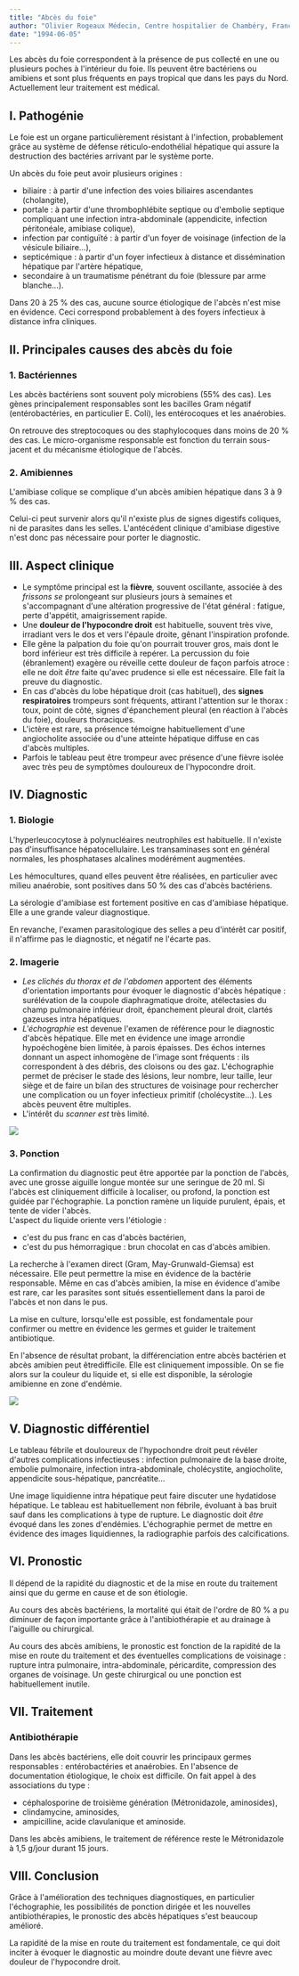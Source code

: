 ```yaml
---
title: "Abcès du foie"
author: "Olivier Rogeaux Médecin, Centre hospitalier de Chambéry, France."
date: "1994-06-05"
---
```


Les abcès du foie correspondent à la présence de pus collecté en une ou plusieurs poches à l'intérieur du foie. Ils peuvent être bactériens ou amibiens et sont plus fréquents en pays tropical que dans les pays du Nord. Actuellement leur traitement est médical.
## I. Pathogénie

Le foie est un organe particulièrement résistant à l'infection, probablement grâce au système de défense réticulo-endothélial hépatique qui assure la destruction des bactéries arrivant par le système porte.

Un abcès du foie peut avoir plusieurs origines :

*   biliaire : à partir d'une infection des voies biliaires ascendantes (cholangite),
*   portale : à partir d'une thrombophlébite septique ou d'embolie septique compliquant une infection intra-abdominale (appendicite, infection péritonéale, amibiase colique),
*   infection par contiguïté : à partir d'un foyer de voisinage (infection de la vésicule biliaire...),
*   septicémique : à partir d'un foyer infectieux à distance et dissémination hépatique par l'artère hépatique,
*   secondaire à un traumatisme pénétrant du foie (blessure par arme blanche...).

Dans 20 à 25 % des cas, aucune source étiologique de l'abcès n'est mise en évidence. Ceci correspond probablement à des foyers infectieux à distance infra cliniques.

## II. Principales causes des abcès du foie

### 1. Bactériennes

Les abcès bactériens sont souvent poly microbiens (55% des cas). Les gènes principalement responsables sont les bacilles Gram négatif (entérobactéries, en particulier E. Coli), les entérocoques et les anaérobies.

On retrouve des streptocoques ou des staphylocoques dans moins de 20 % des cas. Le micro-organisme responsable est fonction du terrain sous-jacent et du mécanisme étiologique de l'abcès.

### 2. Amibiennes

L'amibiase colique se complique d'un abcès amibien hépatique dans 3 à 9 % des cas.

Celui-ci peut survenir alors qu'il n'existe plus de signes digestifs coliques, ni de parasites dans les selles. L'antécédent clinique d'amibiase digestive n'est donc pas nécessaire pour porter le diagnostic.

## III. Aspect clinique

*   Le symptôme principal est la **fièvre**_,_ souvent oscillante, associée à des _frissons se_ prolongeant sur plusieurs jours à semaines et s'accompagnant d'une altération progressive de l'état général : fatigue, perte d'appétit, amaigrissement rapide.
*   Une **douleur de l'hypocondre droit** est habituelle, souvent très vive, irradiant vers le dos et vers l'épaule droite, gênant l'inspiration profonde.
*   Elle gêne la palpation du foie qu'on pourrait trouver gros, mais dont le bord inférieur est très difficile à repérer. La percussion du foie (ébranlement) exagère ou réveille cette douleur de façon parfois atroce : elle ne doit _être_ faite qu'avec prudence si elle est nécessaire. Elle fait la preuve du diagnostic.
*   En cas d'abcès du lobe hépatique droit (cas habituel), des **signes** **respiratoires** trompeurs sont fréquents, attirant l'attention sur le thorax : toux, point de côté, signes d'épanchement pleural (en réaction à l'abcès du foie), douleurs thoraciques.
*   L'ictère est rare, sa présence témoigne habituellement d'une angiocholite associée ou d'une atteinte hépatique diffuse en cas d'abcès multiples.
*   Parfois le tableau peut être trompeur avec présence d'une fièvre isolée avec très peu de symptômes douloureux de l'hypocondre droit.

## IV. Diagnostic

### 1. Biologie

L'hyperleucocytose à polynucléaires neutrophiles est habituelle. Il n'existe pas d'insuffisance hépatocellulaire. Les transaminases sont en général normales, les phosphatases alcalines modérément augmentées.

Les hémocultures, quand elles peuvent être réalisées, en particulier avec milieu anaérobie, sont positives dans 50 % des cas d'abcès bactériens.

La sérologie d'amibiase est fortement positive en cas d'amibiase hépatique. Elle a une grande valeur diagnostique.

En revanche, l'examen parasitologique des selles a peu d'intérêt car positif, il n'affirme pas le diagnostic, et négatif ne l'écarte pas.

### 2. Imagerie

*   _Les clichés du thorax et de l'abdomen_ apportent des éléments d'orientation importants pour évoquer le diagnostic d'abcès hépatique : surélévation de la coupole diaphragmatique droite, atélectasies du champ pulmonaire inférieur droit, épanchement pleural droit, clartés gazeuses intra hépatiques.
*   _L'échographie_ est devenue l'examen de référence pour le diagnostic d'abcès hépatique. Elle met en évidence une image arrondie hypoéchogène bien limitée, à parois épaisses. Des échos internes donnant un aspect inhomogène de l'image sont fréquents : ils correspondent à des débris, des cloisons ou des gaz. L'échographie permet de préciser le stade des lésions, leur nombre, leur taille, leur siège et de faire un bilan des structures de voisinage pour rechercher une complication ou un foyer infectieux primitif (cholécystite...). Les abcès peuvent être multiples.
*   L'intérêt du _scanner est_ très limité.

![](i594-1.jpg)


### 3. Ponction

La confirmation du diagnostic peut être apportée par la ponction de l'abcès, avec une grosse aiguille longue montée sur une seringue de 20 ml. Si l'abcès est cliniquement difficile à localiser, ou profond, la ponction est guidée par l'échographie. La ponction ramène un liquide purulent, épais, et tente de vider l'abcès.  
L'aspect du liquide oriente vers l'étiologie :

*   c'est du pus franc en cas d'abcès bactérien,
*   c'est du pus hémorragique : brun chocolat en cas d'abcès amibien.

La recherche à l'examen direct (Gram, May-Grunwald-Giemsa) est nécessaire. Elle peut permettre la mise en évidence de la bactérie responsable. Même en cas d'abcès amibien, la mise en évidence d'amibe est rare, car les parasites sont situés essentiellement dans la paroi de l'abcès et non dans le pus.

La mise en culture, lorsqu'elle est possible, est fondamentale pour confirmer ou mettre en évidence les germes et guider le traitement antibiotique.

En l'absence de résultat probant, la différenciation entre abcès bactérien et abcès amibien peut êtredifficile. Elle est cliniquement impossible. On se fie alors sur la couleur du liquide et, si elle est disponible, la sérologie amibienne en zone d'endémie.

![](i594-2.jpg)


## V. Diagnostic différentiel

Le tableau fébrile et douloureux de l'hypochondre droit peut révéler d'autres complications infectieuses : infection pulmonaire de la base droite, embolie pulmonaire, infection intra-abdominale, cholécystite, angiocholite, appendicite sous-hépatique, pancréatite...

Une image liquidienne intra hépatique peut faire discuter une hydatidose hépatique. Le tableau est habituellement non fébrile, évoluant à bas bruit sauf dans les complications à type de rupture. Le diagnostic doit _être_ évoqué dans les zones d'endémies. L'échographie permet de mettre en évidence des images liquidiennes, la radiographie parfois des calcifications.

## VI. Pronostic

Il dépend de la rapidité du diagnostic et de la mise en route du traitement ainsi que du germe en cause et de son étiologie.

Au cours des abcès bactériens, la mortalité qui était de l'ordre de 80 % a pu diminuer de façon importante grâce à l'antibiothérapie et au drainage à l'aiguille ou chirurgical.

Au cours des abcès amibiens, le pronostic est fonction de la rapidité de la mise en route du traitement et des éventuelles complications de voisinage : rupture intra pulmonaire, intra-abdominale, péricardite, compression des organes de voisinage. Un geste chirurgical ou une ponction est habituellement inutile.

## VII. Traitement

### Antibiothérapie

Dans les abcès bactériens, elle doit couvrir les principaux germes responsables : entérobactéries et anaérobies. En l'absence de documentation étiologique, le choix est difficile. On fait appel à des associations du type :

*   céphalosporine de troisième génération (Métronidazole, aminosides),
*   clindamycine, aminosides,
*   ampicilline, acide clavulanique et aminoside.

Dans les abcès amibiens, le traitement de référence reste le Métronidazole à 1,5 g/jour durant 15 jours.

## VIII. Conclusion

Grâce à l'amélioration des techniques diagnostiques, en particulier l'échographie, les possibilités de ponction dirigée et les nouvelles antibiothérapies, le pronostic des abcès hépatiques s'est beaucoup amélioré.

La rapidité de la mise en route du traitement est fondamentale, ce qui doit inciter à évoquer le diagnostic au moindre doute devant une fièvre avec douleur de l'hypocondre droit.